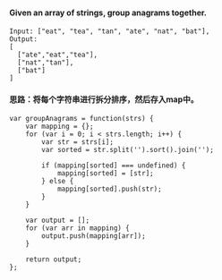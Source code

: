 #### Given an array of strings, group anagrams together.

```
Input: ["eat", "tea", "tan", "ate", "nat", "bat"],
Output:
[
  ["ate","eat","tea"],
  ["nat","tan"],
  ["bat"]
]
```
#### 思路：将每个字符串进行拆分排序，然后存入map中。

```
var groupAnagrams = function(strs) {
    var mapping = {};
    for (var i = 0; i < strs.length; i++) {
        var str = strs[i];
        var sorted = str.split('').sort().join('');
        
        if (mapping[sorted] === undefined) {
            mapping[sorted] = [str];
        } else {
            mapping[sorted].push(str);
        }
    }
    
    var output = [];
    for (var arr in mapping) {
        output.push(mapping[arr]);
    }
    
    return output;
};
```

